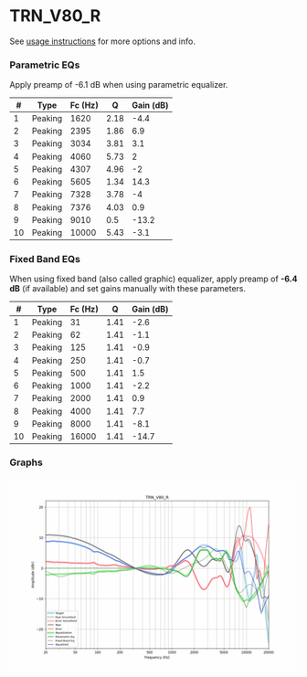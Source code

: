 # TRN_V80_R
See [usage instructions](https://github.com/jaakkopasanen/AutoEq#usage) for more options and info.

### Parametric EQs
Apply preamp of -6.1 dB when using parametric equalizer.

|   # | Type    |   Fc (Hz) |    Q |   Gain (dB) |
|-----|---------|-----------|------|-------------|
|   1 | Peaking |      1620 | 2.18 |        -4.4 |
|   2 | Peaking |      2395 | 1.86 |         6.9 |
|   3 | Peaking |      3034 | 3.81 |         3.1 |
|   4 | Peaking |      4060 | 5.73 |         2   |
|   5 | Peaking |      4307 | 4.96 |        -2   |
|   6 | Peaking |      5605 | 1.34 |        14.3 |
|   7 | Peaking |      7328 | 3.78 |        -4   |
|   8 | Peaking |      7376 | 4.03 |         0.9 |
|   9 | Peaking |      9010 | 0.5  |       -13.2 |
|  10 | Peaking |     10000 | 5.43 |        -3.1 |

### Fixed Band EQs
When using fixed band (also called graphic) equalizer, apply preamp of **-6.4 dB** (if available) and set gains manually with these parameters.

|   # | Type    |   Fc (Hz) |    Q |   Gain (dB) |
|-----|---------|-----------|------|-------------|
|   1 | Peaking |        31 | 1.41 |        -2.6 |
|   2 | Peaking |        62 | 1.41 |        -1.1 |
|   3 | Peaking |       125 | 1.41 |        -0.9 |
|   4 | Peaking |       250 | 1.41 |        -0.7 |
|   5 | Peaking |       500 | 1.41 |         1.5 |
|   6 | Peaking |      1000 | 1.41 |        -2.2 |
|   7 | Peaking |      2000 | 1.41 |         0.9 |
|   8 | Peaking |      4000 | 1.41 |         7.7 |
|   9 | Peaking |      8000 | 1.41 |        -8.1 |
|  10 | Peaking |     16000 | 1.41 |       -14.7 |

### Graphs
![](./TRN_V80_R.png)
